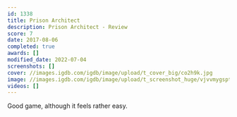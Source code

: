 ```yaml
---
id: 1338
title: Prison Architect
description: Prison Architect - Review
score: 7
date: 2017-08-06
completed: true
awards: []
modified_date: 2022-07-04
screenshots: []
cover: //images.igdb.com/igdb/image/upload/t_cover_big/co2h9k.jpg
image: //images.igdb.com/igdb/image/upload/t_screenshot_huge/vjvvmygsptabdakoatgl.jpg
videos: []
---
```

Good game, although it feels rather easy.